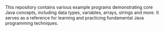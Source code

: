 This repository contains various example programs demonstrating core Java concepts, including data types, variables, arrays, strings and more. It serves as a reference for learning and practicing fundamental Java programming techniques.
